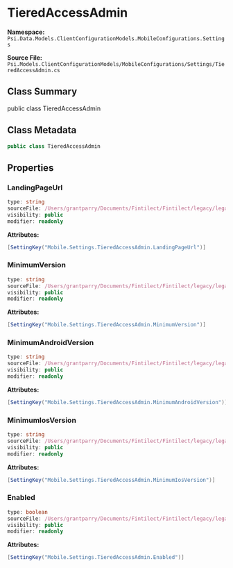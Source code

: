 # TieredAccessAdmin

**Namespace:** `Psi.Data.Models.ClientConfigurationModels.MobileConfigurations.Settings`

**Source File:** `Psi.Models.ClientConfigurationModels/MobileConfigurations/Settings/TieredAccessAdmin.cs`

## Class Summary

public class TieredAccessAdmin

## Class Metadata

```typescript
public class TieredAccessAdmin
```

## Properties

### LandingPageUrl

```typescript
type: string
sourceFile: /Users/grantparry/Documents/Fintilect/Fintilect/legacy/legacy-apis/Psi.Models.ClientConfigurationModels/MobileConfigurations/Settings/TieredAccessAdmin.cs
visibility: public
modifier: readonly
```

**Attributes:**
```csharp
[SettingKey("Mobile.Settings.TieredAccessAdmin.LandingPageUrl")]
```

### MinimumVersion

```typescript
type: string
sourceFile: /Users/grantparry/Documents/Fintilect/Fintilect/legacy/legacy-apis/Psi.Models.ClientConfigurationModels/MobileConfigurations/Settings/TieredAccessAdmin.cs
visibility: public
modifier: readonly
```

**Attributes:**
```csharp
[SettingKey("Mobile.Settings.TieredAccessAdmin.MinimumVersion")]
```

### MinimumAndroidVersion

```typescript
type: string
sourceFile: /Users/grantparry/Documents/Fintilect/Fintilect/legacy/legacy-apis/Psi.Models.ClientConfigurationModels/MobileConfigurations/Settings/TieredAccessAdmin.cs
visibility: public
modifier: readonly
```

**Attributes:**
```csharp
[SettingKey("Mobile.Settings.TieredAccessAdmin.MinimumAndroidVersion")]
```

### MinimumIosVersion

```typescript
type: string
sourceFile: /Users/grantparry/Documents/Fintilect/Fintilect/legacy/legacy-apis/Psi.Models.ClientConfigurationModels/MobileConfigurations/Settings/TieredAccessAdmin.cs
visibility: public
modifier: readonly
```

**Attributes:**
```csharp
[SettingKey("Mobile.Settings.TieredAccessAdmin.MinimumIosVersion")]
```

### Enabled

```typescript
type: boolean
sourceFile: /Users/grantparry/Documents/Fintilect/Fintilect/legacy/legacy-apis/Psi.Models.ClientConfigurationModels/MobileConfigurations/Settings/TieredAccessAdmin.cs
visibility: public
modifier: readonly
```

**Attributes:**
```csharp
[SettingKey("Mobile.Settings.TieredAccessAdmin.Enabled")]
```
